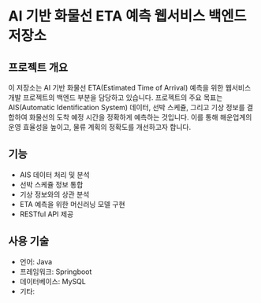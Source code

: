 # AI 기반 화물선 ETA 예측 웹서비스 백엔드 저장소

## 프로젝트 개요
이 저장소는 AI 기반 화물선 ETA(Estimated Time of Arrival) 예측을 위한 웹서비스 개발 프로젝트의 백엔드 부분을 담당하고 있습니다. 프로젝트의 주요 목표는 AIS(Automatic Identification System) 데이터, 선박 스케쥴, 그리고 기상 정보를 결합하여 화물선의 도착 예정 시간을 정확하게 예측하는 것입니다. 이를 통해 해운업계의 운영 효율성을 높이고, 물류 계획의 정확도를 개선하고자 합니다.

## 기능
- AIS 데이터 처리 및 분석
- 선박 스케쥴 정보 통합
- 기상 정보와의 상관 분석
- ETA 예측을 위한 머신러닝 모델 구현
- RESTful API 제공

## 사용 기술
- 언어: Java
- 프레임워크: Springboot
- 데이터베이스: MySQL
- 기타: 
